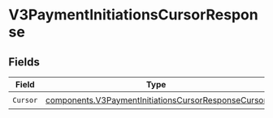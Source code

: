 # V3PaymentInitiationsCursorResponse


## Fields

| Field                                                                                                                      | Type                                                                                                                       | Required                                                                                                                   | Description                                                                                                                |
| -------------------------------------------------------------------------------------------------------------------------- | -------------------------------------------------------------------------------------------------------------------------- | -------------------------------------------------------------------------------------------------------------------------- | -------------------------------------------------------------------------------------------------------------------------- |
| `Cursor`                                                                                                                   | [components.V3PaymentInitiationsCursorResponseCursor](../../models/components/v3paymentinitiationscursorresponsecursor.md) | :heavy_check_mark:                                                                                                         | N/A                                                                                                                        |